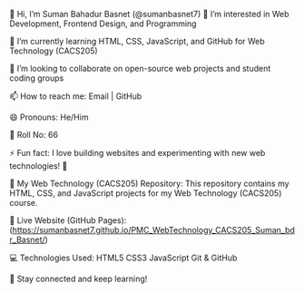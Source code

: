 👋 Hi, I’m Suman Bahadur Basnet (@sumanbasnet7)
👀 I’m interested in Web Development, Frontend Design, and Programming

🌱 I’m currently learning HTML, CSS, JavaScript, and GitHub for Web Technology (CACS205)

💞️ I’m looking to collaborate on open-source web projects and student coding groups

📫 How to reach me: Email | GitHub

😄 Pronouns: He/Him

📌 Roll No: 66

⚡ Fun fact: I love building websites and experimenting with new web technologies! 🚀

📌 My Web Technology (CACS205) Repository:
This repository contains my HTML, CSS, and JavaScript projects for my Web Technology (CACS205) course.

🔗 Live Website (GitHub Pages): (https://sumanbasnet7.github.io/PMC_WebTechnology_CACS205_Suman_bdr_Basnet/)

💻 Technologies Used:
HTML5
CSS3
JavaScript
Git & GitHub

🚀 Stay connected and keep learning!
